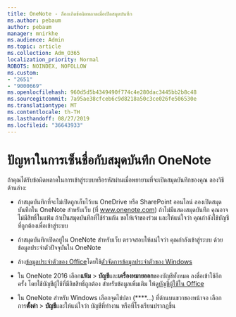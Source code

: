 ```yaml
---
title: OneNote - ล็อกเกิดข้อผิดพลาดเมื่อเปิดสมุดบันทึก
ms.author: pebaum
author: pebaum
manager: mnirkhe
ms.audience: Admin
ms.topic: article
ms.collection: Adm_O365
localization_priority: Normal
ROBOTS: NOINDEX, NOFOLLOW
ms.custom:
- "2651"
- "9000669"
ms.openlocfilehash: 960d5d5b4349490f774c4e280dac3445bb2b8c48
ms.sourcegitcommit: 7a95ae38cfceb6c9d8218a50c3ce026fe506530e
ms.translationtype: MT
ms.contentlocale: th-TH
ms.lasthandoff: 08/27/2019
ms.locfileid: "36643933"
---
```

# <a name="issues-signing-in-to-onenote-notebooks"></a>ปัญหาในการเซ็นชื่อกับสมุดบันทึก OneNote

ถ้าคุณได้รับข้อผิดพลาดในการเข้าสู่ระบบหรือรหัสผ่านเมื่อพยายามที่จะเปิดสมุดบันทึกของคุณ ลองวิธีด้านล่าง:

- ถ้าสมุดบันทึกที่จะไม่เปิดถูกเก็บไว้บน OneDrive หรือ SharePoint ออนไลน์ ลองเปิดสมุดบันทึกใน OneNote สำหรับเว็บ (ที่ www.onenote.com) ถ้าไม่มีแสดงสมุดบันทึก คุณอาจไม่มีสิทธิ์ในแฟ้ม ถ้าเป็นสมุดบันทึกที่ใช้ร่วมกัน ขอให้เจ้าของร่วม และให้แน่ใจว่า คุณกำลังใช้บัญชีที่ถูกต้องเพื่อเข้าสู่ระบบ

- ถ้าสมุดบันทึกเปิดอยู่ใน OneNote สำหรับเว็บ ตรวจสอบให้แน่ใจว่า คุณกำลังเข้าสู่ระบบ ด้วยข้อมูลประจำตัวปัจจุบันใน OneNote 

- ล้าง[ข้อมูลประจำตัวของ Office](https://docs.microsoft.com/office/troubleshoot/error-messages/another-account-already-signed-in#step-3-clear-cached-credentials-on-the-computer)โดยใช้[ตัวจัดการข้อมูลประจำตัวของ Windows](https://support.microsoft.com/help/4026814/windows-accessing-credential-manager)

- ใน OneNote 2016 เลือก**แฟ้ม** > **บัญชี**และ**เครื่องหมายออก**ของบัญชีทั้งหมด ลงชื่อเข้าใช้อีกครั้ง โดยใช้บัญชีผู้ใช้ที่มีลิขสิทธิ์ถูกต้อง สำหรับข้อมูลเพิ่มเติม ให้ดู[บัญชีผู้ใช้ใน Office](https://support.office.com/article/accounts-in-office-628ea040-f265-49de-b986-be09c3ebf8a9)

- ใน OneNote สำหรับ Windows เลือกจุดไข่ปลา (****...) ที่ด้านบนขวาของหน้าจอ เลือกการ**ตั้งค่า** > **บัญชี**และให้แน่ใจว่า บัญชีที่ทำงาน หรือที่โรงเรียนปรากฏขึ้น